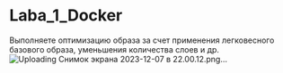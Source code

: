 # Laba_1_Docker
Выполняете оптимизацию образа за счет применения легковесного базового образа, уменьшения количества слоев и др.
![Uploading Снимок экрана 2023-12-07 в 22.00.12.png…]()
